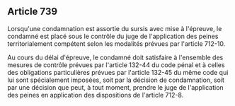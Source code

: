 Article 739
----
Lorsqu'une condamnation est assortie du sursis avec mise à l'épreuve, le
condamné est placé sous le contrôle du juge de l'application des peines
territorialement compétent selon les modalités prévues par l'article 712-10.

Au cours du délai d'épreuve, le condamné doit satisfaire à l'ensemble des
mesures de contrôle prévues par l'article 132-44 du code pénal et à celles des
obligations particulières prévues par l'article 132-45 du même code qui lui sont
spécialement imposées, soit par la décision de condamnation, soit par une
décision que peut, à tout moment, prendre le juge de l'application des peines en
application des dispositions de l'article 712-8.
